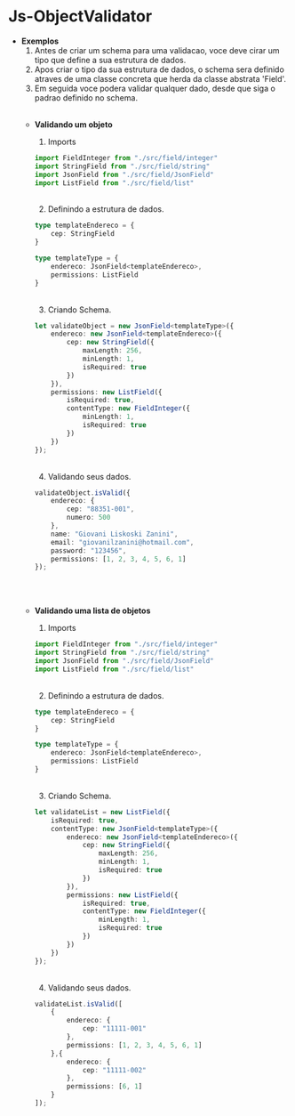 # Js-ObjectValidator

- <b>Exemplos</b>
    <br>
    1. Antes de criar um schema para uma validacao, voce deve cirar um tipo que define a sua estrutura de dados.
    2. Apos criar o tipo da sua estrutura de dados, o schema sera definido atraves de uma classe concreta que herda da classe abstrata 'Field'.
    3. Em seguida voce podera validar qualquer dado, desde que siga o padrao definido no schema.
    <br><br>
    - <b>Validando um objeto</b>
        <br>
        1. Imports
        ```typescript
        import FieldInteger from "./src/field/integer"
        import StringField from "./src/field/string"
        import JsonField from "./src/field/JsonField"
        import ListField from "./src/field/list"
        ```
        <br>

        2. Definindo a estrutura de dados.
        ```typescript
        type templateEndereco = {
            cep: StringField
        }

        type templateType = {
            endereco: JsonField<templateEndereco>,
            permissions: ListField
        }
        ```
        <br>
        
        3. Criando Schema.
        ```typescript
        let validateObject = new JsonField<templateType>({
            endereco: new JsonField<templateEndereco>({
                cep: new StringField({
                    maxLength: 256,
                    minLength: 1,
                    isRequired: true
                })
            }),
            permissions: new ListField({
                isRequired: true,
                contentType: new FieldInteger({
                    minLength: 1,
                    isRequired: true
                })
            })
        });
        ```
        <br>

        4. Validando seus dados.
        ```typescript
        validateObject.isValid({
            endereco: {
                cep: "88351-001",
                numero: 500
            },
            name: "Giovani Liskoski Zanini",
            email: "giovanilzanini@hotmail.com",
            password: "123456",
            permissions: [1, 2, 3, 4, 5, 6, 1]
        });
        ```
        <br><br>
    - <b>Validando uma lista de objetos</b>
        <br>
        1. Imports
        ```typescript
        import FieldInteger from "./src/field/integer"
        import StringField from "./src/field/string"
        import JsonField from "./src/field/JsonField"
        import ListField from "./src/field/list"
        ```
        <br>

        2. Definindo a estrutura de dados.
        ```typescript
        type templateEndereco = {
            cep: StringField
        }

        type templateType = {
            endereco: JsonField<templateEndereco>,
            permissions: ListField
        }
        ```
        <br>

        3. Criando Schema.
        ```typescript
        let validateList = new ListField({
            isRequired: true,
            contentType: new JsonField<templateType>({
                endereco: new JsonField<templateEndereco>({
                    cep: new StringField({
                        maxLength: 256,
                        minLength: 1,
                        isRequired: true
                    })
                }),
                permissions: new ListField({
                    isRequired: true,
                    contentType: new FieldInteger({
                        minLength: 1,
                        isRequired: true
                    })
                })
            })
        });
        ```
        <br>

        4. Validando seus dados.
        ```typescript
        validateList.isValid([
            {
                endereco: {
                    cep: "11111-001"
                },
                permissions: [1, 2, 3, 4, 5, 6, 1]
            },{
                endereco: {
                    cep: "11111-002"
                },
                permissions: [6, 1]
            }
        ]);
        ```